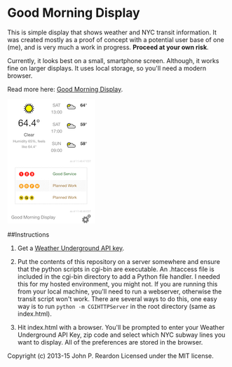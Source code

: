 # Good Morning Display

This is simple display that shows weather and NYC transit information. It was created mostly as a proof of concept with a potential user base of one (me), and is very much a work in progress. **Proceed at your own risk**.

Currently, it looks best on a small, smartphone screen. Although, it works fine on larger displays. It uses local storage, so you'll need a modern browser.

Read more here: [Good Morning Display](http://jpreardon.com/projects/good-morning-display/).

![Good Morning Display Screenshot](img/screenshot.png)

##Instructions

1. Get a [Weather Underground API key](http://www.wunderground.com/weather/api/).

2. Put the contents of this repository on a server somewhere and ensure that the python scripts in cgi-bin are executable. An .htaccess file is included in the cgi-bin directory to add a Python file handler. I needed this for my hosted environment, you might not. If you are running this from your local machine, you'll need to run a webserver, otherwise the transit script won't work. There are several ways to do this, one easy way is to run <code>python -m CGIHTTPServer</code> in the root directory (same as index.html).

3. Hit index.html with a browser. You'll be prompted to enter your Weather Underground API Key, zip code and select which NYC subway lines you want to display. All of the preferences are stored in the browser.

Copyright (c) 2013-15 John P. Reardon Licensed under the MIT license.
